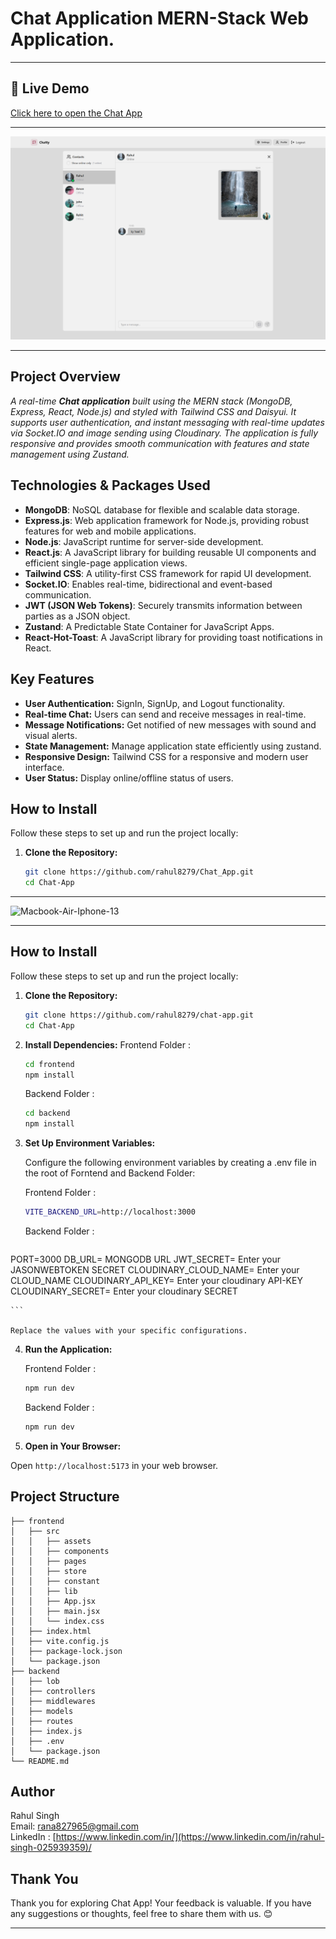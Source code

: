 # Chat Application MERN-Stack Web Application.


-------
## 🔗 Live Demo
<a href="https://chat-app-2tmo.onrender.com" target="_blank" rel="noopener noreferrer">
  Click here to open the Chat App
</a>


---  
![Macbook-Air-Iphone-13](https://github.com/rahul8279/chat-app/blob/main/s3.png?raw=true)



---

## Project Overview

_A real-time **Chat application** built using the MERN stack (MongoDB, Express, React, Node.js) and styled with Tailwind CSS and Daisyui. It supports user authentication,  and instant messaging with real-time updates via Socket.IO and image sending using Cloudinary. The application is fully responsive and provides smooth communication with features  and state management using Zustand._

## Technologies & Packages Used

-   **MongoDB**: NoSQL database for flexible and scalable data storage.
-   **Express.js**: Web application framework for Node.js, providing robust features for web and mobile applications.
-   **Node.js**: JavaScript runtime for server-side development.
-   **React.js**: A JavaScript library for building reusable UI components and efficient single-page application views.
-   **Tailwind CSS**: A utility-first CSS framework for rapid UI development.
-   **Socket.IO**: Enables real-time, bidirectional and event-based communication.
-   **JWT (JSON Web Tokens)**: Securely transmits information between parties as a JSON object.
-   **Zustand**: A Predictable State Container for JavaScript Apps.
-   **React-Hot-Toast**: A JavaScript library for providing toast notifications in React.

## Key Features

-   **User Authentication:** SignIn, SignUp, and Logout functionality.
-   **Real-time Chat:** Users can send and receive messages in real-time.
-   **Message Notifications:** Get notified of new messages with sound and visual alerts.
-   **State Management:** Manage application state efficiently using zustand.
-   **Responsive Design:** Tailwind CSS for a responsive and modern user interface.
-   **User Status:** Display online/offline status of users. 

## How to Install

Follow these steps to set up and run the project locally:

1.  **Clone the Repository:**

    ```bash
    git clone https://github.com/rahul8279/Chat_App.git
    cd Chat-App
    ```

---


  
![Macbook-Air-Iphone-13](../chat/frontend/public/s3.png)



---




## How to Install

Follow these steps to set up and run the project locally:

1.  **Clone the Repository:**

    ```bash
    git clone https://github.com/rahul8279/chat-app.git
    cd Chat-App
    ```

2.  **Install Dependencies:**
    Frontend Folder :

    ```bash
    cd frontend
    npm install
    ```

    Backend Folder :

    ```bash
    cd backend
    npm install
    ```

3.  **Set Up Environment Variables:**

    Configure the following environment variables by creating a .env file in the root of Forntend and Backend Folder:

    Frontend Folder :

    ```bash
    VITE_BACKEND_URL=http://localhost:3000
    ```

    Backend Folder :

    ```bash
   PORT=3000
DB_URL= MONGODB URL
JWT_SECRET= Enter your JASONWEBTOKEN SECRET
CLOUDINARY_CLOUD_NAME= Enter your CLOUD_NAME
CLOUDINARY_API_KEY= Enter your cloudinary API-KEY
CLOUDINARY_SECRET= Enter your cloudinary SECRET

    ```

    Replace the values with your specific configurations.

4.  **Run the Application:**

    Frontend Folder :

    ```bash
    npm run dev
    ```

    Backend Folder :

    ```bash
    npm run dev
    ```

5.  **Open in Your Browser:**

Open `http://localhost:5173` in your web browser.

## Project Structure

    ├── frontend
    │   ├── src
    │   │   ├── assets
    │   │   ├── components
    │   │   ├── pages
    │   │   ├── store
    │   │   ├── constant
    │   │   ├── lib
    │   │   ├── App.jsx
    │   │   ├── main.jsx
    │   │   └── index.css
    │   ├── index.html
    │   ├── vite.config.js
    │   ├── package-lock.json
    │   └── package.json
    ├── backend
    │   ├── lob
    │   ├── controllers
    │   ├── middlewares
    │   ├── models
    │   ├── routes
    │   ├── index.js
    │   ├── .env
    │   └── package.json
    └── README.md

## Author

Rahul Singh \
Email: rana827965@gmail.com \
LinkedIn : [https://www.linkedin.com/in/](https://www.linkedin.com/in/rahul-singh-025939359)/







## Thank You

Thank you for exploring Chat App! Your feedback is valuable. If you have any suggestions or thoughts, feel free to share them with us. 😊

---
